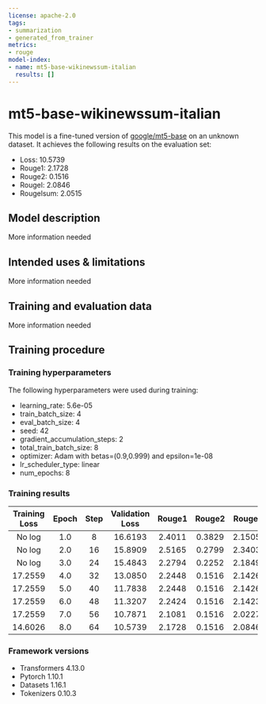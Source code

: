 ```yaml
---
license: apache-2.0
tags:
- summarization
- generated_from_trainer
metrics:
- rouge
model-index:
- name: mt5-base-wikinewssum-italian
  results: []
---
```


<!-- This model card has been generated automatically according to the information the Trainer had access to. You
should probably proofread and complete it, then remove this comment. -->

# mt5-base-wikinewssum-italian

This model is a fine-tuned version of [google/mt5-base](https://huggingface.co/google/mt5-base) on an unknown dataset.
It achieves the following results on the evaluation set:
- Loss: 10.5739
- Rouge1: 2.1728
- Rouge2: 0.1516
- Rougel: 2.0846
- Rougelsum: 2.0515

## Model description

More information needed

## Intended uses & limitations

More information needed

## Training and evaluation data

More information needed

## Training procedure

### Training hyperparameters

The following hyperparameters were used during training:
- learning_rate: 5.6e-05
- train_batch_size: 4
- eval_batch_size: 4
- seed: 42
- gradient_accumulation_steps: 2
- total_train_batch_size: 8
- optimizer: Adam with betas=(0.9,0.999) and epsilon=1e-08
- lr_scheduler_type: linear
- num_epochs: 8

### Training results

| Training Loss | Epoch | Step | Validation Loss | Rouge1 | Rouge2 | Rougel | Rougelsum |
|:-------------:|:-----:|:----:|:---------------:|:------:|:------:|:------:|:---------:|
| No log        | 1.0   | 8    | 16.6193         | 2.4011 | 0.3829 | 2.1505 | 2.2161    |
| No log        | 2.0   | 16   | 15.8909         | 2.5165 | 0.2799 | 2.3403 | 2.3523    |
| No log        | 3.0   | 24   | 15.4843         | 2.2794 | 0.2252 | 2.1849 | 2.1382    |
| 17.2559       | 4.0   | 32   | 13.0850         | 2.2448 | 0.1516 | 2.1426 | 2.0859    |
| 17.2559       | 5.0   | 40   | 11.7838         | 2.2448 | 0.1516 | 2.1426 | 2.0859    |
| 17.2559       | 6.0   | 48   | 11.3207         | 2.2424 | 0.1516 | 2.1423 | 2.1171    |
| 17.2559       | 7.0   | 56   | 10.7871         | 2.1081 | 0.1516 | 2.0227 | 1.9838    |
| 14.6026       | 8.0   | 64   | 10.5739         | 2.1728 | 0.1516 | 2.0846 | 2.0515    |


### Framework versions

- Transformers 4.13.0
- Pytorch 1.10.1
- Datasets 1.16.1
- Tokenizers 0.10.3
